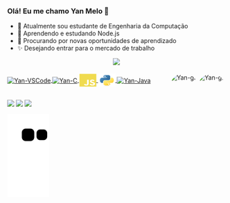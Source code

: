 ### Olá! Eu me chamo Yan Melo 👋

- 🔭 Atualmente sou estudante de Engenharia da Computação
- 🌱 Aprendendo e estudando Node.js
- 🤔 Procurando por novas oportunidades de aprendizado
- ✨ Desejando entrar para o mercado de trabalho

<div align="center">
  <a href="https://github.com/YandeMelo">
  <img height="180em" src="https://github-readme-stats.vercel.app/api?username=YandeMelo&show_icons=true&theme=outrun&include_all_commits=true&count_private=true"/>
</div>
  <div style="display: inline_block"><br>
    <img align="center" alt="Yan-VSCode" height="30" width="40" src="https://cdn.jsdelivr.net/gh/devicons/devicon/icons/vscode/vscode-original.svg">
    <img align="center" alt="Yan-C" height="30" width="40" src="https://cdn.jsdelivr.net/gh/devicons/devicon/icons/c/c-original.svg">
    <img align="center" alt="Yan-Js" height="30" width="40" src="https://raw.githubusercontent.com/devicons/devicon/master/icons/javascript/javascript-plain.svg">
    <img align="center" alt="Yan-Python" height="30" width="40" src="https://raw.githubusercontent.com/devicons/devicon/master/icons/python/python-original.svg">
    <img align="center" alt="Yan-Java" height="30" width="40" src="https://cdn.jsdelivr.net/gh/devicons/devicon/icons/java/java-original.svg">
    <img align="right" alt="Yan-gif" height="100" style="border-radius:50px;" src="https://cdn.discordapp.com/attachments/931984117652946988/931984156492197918/d47babc4a6066749430a4a4e3abfd8b4.gif">
    <img align="right" alt="Yan-gif" height="60" style="border-radius:50px;" 
         src="https://cdn.discordapp.com/attachments/931984117652946988/931984946967494666/hi-hello.gif">
</div>
  
  ##
 
<div> 
  <a href="https://instagram.com/yan_melo" target="_blank"><img src="https://img.shields.io/badge/-Instagram-%23E4405F?style=for-the-badge&logo=instagram&logoColor=white" target="_blank"></a>
  <a href = "mailto:ymm@ecomp.poli.br"><img src="https://img.shields.io/badge/-Gmail-%23333?style=for-the-badge&logo=gmail&logoColor=white" target="_blank"></a>
  <a href="https://www.linkedin.com/in/yandemelo/" target="_blank"><img src="https://img.shields.io/badge/-LinkedIn-%230077B5?style=for-the-badge&logo=linkedin&logoColor=white" target="_blank"></a> 
 
   ![Snake animation](https://github.com/YandeMelo/YandeMelo/blob/output/github-contribution-grid-snake.svg)
    
</div>
